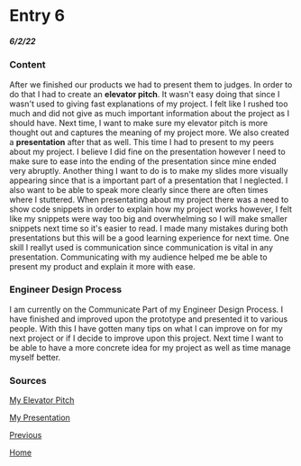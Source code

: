 # Entry 6
##### 6/2/22

### Content

After we finished our products we had to present them to judges. In order to do that I had to create an **elevator pitch**. It wasn't easy doing that since I wasn't used to giving fast explanations of my project. I felt like I rushed too much and did not give as much important information about the project as I should have. Next time, I want to make sure my elevator pitch is more thought out and captures the meaning of my project more. We also created a **presentation** after that as well. This time I had to present to my peers about my project. I believe I did fine on the presentation however I need to make sure to ease into the ending of the presentation since mine ended very abruptly. Another thing I want to do is to make my slides more visually appearing since that is a important part of a presentation that I neglected. I also want to be able to speak more clearly since there are often times where I stuttered. When presentating about my project there was a need to show code snippets in order to explain how my project works however, I felt like my snippets were way too big and overwhelming so I will make smaller snippets next time so it's easier to read. I made many mistakes during both presentations but this will be a good learning experience for next time. One skill I reallyt used is communication since communication is vital in any presentation. Communicating with my audience helped me be able to present my product and explain it more with ease.

### Engineer Design Process
I am currently on the Communicate Part of my Engineer Design Process. I have finished and improved upon the prototype and presented it to various people. With this I have gotten many tips on what I can improve on for my next project or if I decide to improve upon this project. Next time I want to be able to have a more concrete idea for my project as well as time manage myself better.

### Sources

[My Elevator Pitch](https://docs.google.com/document/d/1Pt6GyG14QO_bOZTgYTvA03xoMHLPAOMANphLxaWqSoM/edit?usp=sharing)

[My Presentation](https://docs.google.com/presentation/d/1Z-JVC216McZEt3VYZbrn1eLpRTEmdFk4dzz6dLgD7lk/edit?usp=sharing)

[Previous](entry05.md)

[Home](../README.md)
